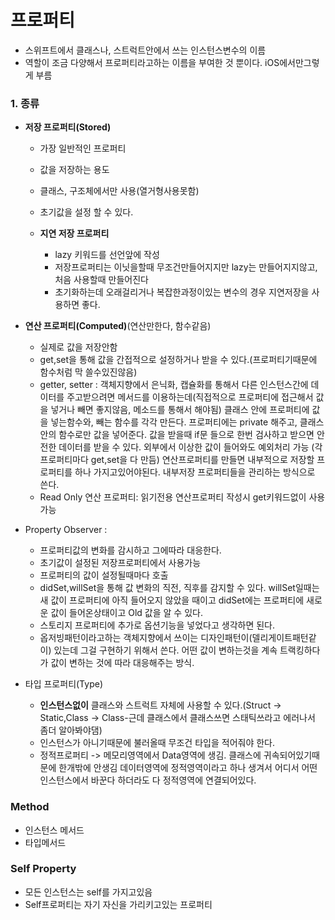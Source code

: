 # 프로퍼티
- 스위프트에서 클래스나, 스트럭트안에서 쓰는 인스턴스변수의 이름
- 역할이 조금 다양해서 프로퍼티라고하는 이름을 부여한 것 뿐이다. iOS에서만그렇게 부름

### 1. 종류
- **저장 프로퍼티(Stored)**
	- 가장 일반적인 프로퍼티
	- 값을 저장하는 용도
	- 클래스, 구조체에서만 사용(열거형사용못함)
	- 초기값을 설정 할 수 있다.
	
	- **지연 저장 프로퍼티**
		- lazy 키워드를 선언앞에 작성
		- 저장프로퍼티는 이닛을할때 무조건만들어지지만 lazy는 만들어지지않고, 처음 사용할때 만들어진다
		- 초기화하는데 오래걸리거나 복잡한과정이있는 변수의 경우 지연저장을 사용하면 좋다.

- **연산 프로퍼티(Computed)**(연산만한다, 함수같음)
	- 실제로 값을 저장안함
	- get,set을 통해 값을 간접적으로 설정하거나 받을 수 있다.(프로퍼티기때문에 함수처럼 막 쓸수있진않음)
	- getter, setter : 객체지향에서 은닉화, 캡슐화를 통해서 다른 인스턴스간에 데이터를 주고받으려면 메서드를 이용하는데(직접적으로 프로퍼티에 접근해서 값을 넣거나 빼면 좋지않음, 메소드를 통해서 해야됨) 클래스 안에 프로퍼티에 값을 넣는함수와, 빼는 함수를 각각 만든다. 프로퍼티에는 private 해주고, 클래스 안의 함수로만 값을 넣어준다. 값을 받을때 if문 들으로 한번 검사하고 받으면 안전한 데이터를 받을 수 있다. 외부에서 이상한 값이 들어와도 예외처리 가능 (각 프로퍼티마다 get,set을 다 만듬) 연산프로퍼티를 만들면 내부적으로 저장할 프로퍼티를 하나 가지고있어야된다. 내부저장 프로퍼티들을 관리하는 방식으로 쓴다.
	- Read Only 연산 프로퍼티: 읽기전용 연산프로퍼티 작성시 get키워드없이 사용가능

- Property Observer : 
	- 프로퍼티값의 변화를 감시하고 그에따라 대응한다.
	- 초기값이 설정된 저장프로퍼티에서 사용가능
	- 프로퍼티의 값이 설정될때마다 호출
	- didSet,willSet을 통해 값 변화의 직전, 직후를 감지할 수 있다. willSet일때는 새 값이 프로퍼티에 아직 들어오지 않았을 때이고 didSet에는 프로퍼티에 새로운 값이 들어온상태이고 Old 값을 알 수 있다.
	- 스토리지 프로퍼티에 추가로 옵션기능을 넣었다고 생각하면 된다.
	- 옵저빙패턴이라고하는 객체지향에서 쓰이는 디자인패턴이(델리게이트패턴같이) 있는데 그걸 구현하기 위해서 쓴다. 어떤 값이 변하는것을 계속 트랙킹하다가 값이 변하는 것에 따라 대응해주는 방식.
	
- 타입 프로퍼티(Type)
	- **인스턴스없이** 클래스와 스트럭트 자체에 사용할 수 있다.(Struct -> Static,Class -> Class-근데 클래스에서 클래스쓰면 스태틱쓰라고 에러나서 좀더 알아봐야댐)
	- 인스턴스가 아니기때문에 불러올때 무조건 타입을 적어줘야 한다.
	- 정적프로퍼티 -> 메모리영역에서 Data영역에 생김. 클래스에 귀속되어있기때문에 한개밖에 안생김 데이터영역에 정적영역이라고 하나 생겨서 어디서 어떤 인스턴스에서 바꾼다 하더라도 다 정적영역에 연결되어있다.

### Method
- 인스턴스 메서드
- 타입메서드


### Self Property
- 모든 인스턴스는 self를 가지고있음
- Self프로퍼티는 자기 자신을 가리키고있는 프로퍼티
